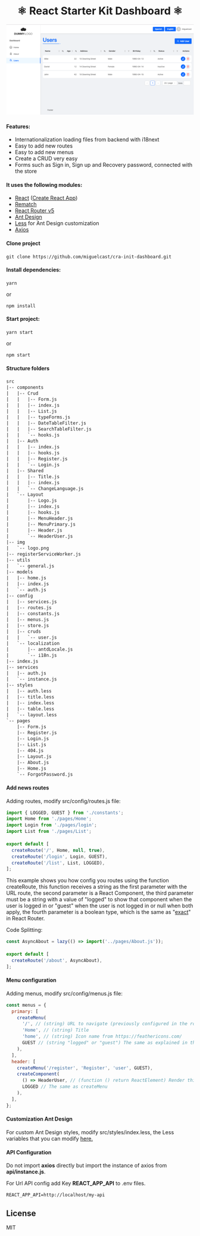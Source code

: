 <h1 align="center">⚛ React Starter Kit Dashboard ⚛ </h1>

![ScreenShot](./screenshot.png)

#### Features:
* Internationalization loading files from backend with i18next
* Easy to add new routes
* Easy to add new menus
* Create a CRUD very easy
* Forms such as Sign in, Sign up and Recovery password, connected with the store

#### It uses the following modules:
* [React](https://reactjs.org) ([Create React App](https://github.com/facebook/create-react-app))
* [Rematch](https://rematch.gitbooks.io/rematch/content/#getting-started)
* [React Router v5](https://reacttraining.com/react-router/)
* [Ant Design](https://ant.design)
* [Less](http://lesscss.org) for Ant Design customization
* [Axios](https://github.com/axios/axios)

#### Clone project

```
git clone https://github.com/miguelcast/cra-init-dashboard.git
```

#### Install dependencies:

```
yarn
```
or
```
npm install
```

#### Start project:

```
yarn start
```
or
```
npm start
```

#### Structure folders
```
src
|-- components
|   |-- Crud
|   |   |-- Form.js
|   |   |-- index.js
|   |   |-- List.js
|   |   |-- typeForms.js
|   |   |-- DateTableFilter.js
|   |   |-- SearchTableFilter.js
|   |   `-- hooks.js
|   |-- Auth
|   |   |-- index.js
|   |   |-- hooks.js
|   |   |-- Register.js
|   |   `-- Login.js
|   |-- Shared
|   |   |-- Title.js
|   |   |-- index.js
|   |   `-- ChangeLanguage.js
|   `-- Layout
|       |-- Logo.js
|       |-- index.js
|       |-- hooks.js
|       |-- MenuHeader.js
|       |-- MenuPrimary.js
|       |-- Header.js
|       `-- HeaderUser.js
|-- img
|   `-- logo.png
|-- registerServiceWorker.js
|-- utils
|   `-- general.js
|-- models
|   |-- home.js
|   |-- index.js
|   `-- auth.js
|-- config
|   |-- services.js
|   |-- routes.js
|   |-- constants.js
|   |-- menus.js
|   |-- store.js
|   |-- cruds
|   |   `-- user.js
|   `-- localization
|       |-- antdLocale.js
|       `-- i18n.js
|-- index.js
|-- services
|   |-- auth.js
|   `-- instance.js
|-- styles
|   |-- auth.less
|   |-- title.less
|   |-- index.less
|   |-- table.less
|   `-- layout.less
`-- pages
    |-- Form.js
    |-- Register.js
    |-- Login.js
    |-- List.js
    |-- 404.js
    |-- Layout.js
    |-- About.js
    |-- Home.js
    `-- ForgotPassword.js
```

#### Add news routes

Adding routes, modify src/config/routes.js file:

```javascript
import { LOGGED, GUEST } from './constants';
import Home from './pages/Home';
import Login from './pages/login';
import List from './pages/List';

export default [
  createRoute('/', Home, null, true),
  createRoute('/login', Login, GUEST),
  createRoute('/list', List, LOGGED),
];
```
This example shows you how config you routes using the function createRoute, this function receives a string as the first
parameter with the URL route, the second parameter is a React Component, the third parameter must be a string with a value
of "logged" to show that component when the user is logged in or "guest" when the user is not logged in or null when
both apply, the fourth parameter is a boolean type, which is the same as
"[exact](https://github.com/ReactTraining/react-router/blob/master/packages/react-router/docs/api/Route.md)" in React Router.

Code Splitting:

```javascript
const AsyncAbout = lazy(() => import('../pages/About.js'));

export default [
  createRoute('/about', AsyncAbout),
];
```

#### Menu configuration

Adding menus, modify src/config/menus.js file:

```javascript
const menus = {
  primary: [
    createMenu(
      '/', // (string) URL to navigate (previously configured in the routes )
      'Home', // (string) Title
      'home', // (string) Icon name from https://feathericons.com/
      GUEST // (string "logged" or "guest") The same as explained in the paragraph above
    ),
  ],
  header: [
    createMenu('/register', 'Register', 'user', GUEST),
    createComponent(
      () => HeaderUser, // (function () return ReactElement) Render this component in the menu
      LOGGED // The same as createMenu
    ),
  ],
};
```

#### Customization Ant Design

For custom Ant Design styles, modify src/styles/index.less, the Less variables that you can modify [here.](https://github.com/ant-design/ant-design/blob/master/components/style/themes/default.less)

#### API Configuration

Do not import **axios** directly but import the instance of axios from **api/instance.js**.

For Url API config add Key **REACT_APP_API** to .env files.

```
REACT_APP_API=http://localhost/my-api
```

## License

MIT
